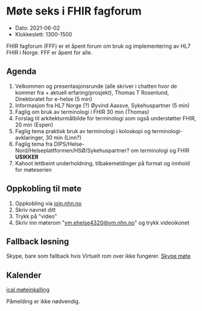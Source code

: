# Møte seks i FHIR fagforum

* Dato: 2021-06-02
* Klokkeslett: 1300-1500

FHIR fagforum (FFF) er et åpent forum om bruk og implementering av HL7 FHIR i Norge. FFF er åpent for alle.

## Agenda

1. Velkommen og presentasjonsrunde (alle skriver i chatten hvor de kommer fra + aktuell erfaring/prosjekt), Thomas T Rosenlund, Direktoratet for e-helse (5 min)
1. Informasjon fra HL7 Norge (?) Øyvind Aassve, Sykehuspartner (5 min)
1. Faglig om bruk av terminologi i FHIR 30 min (Thomas)
1. Forslag til arkitekturmålbilde for terminologi som også understøtter FHIR, 20 min (Espen)
1. Faglig tema praktisk bruk av terminologi i koloskopi og terminologi-avklaringer, 30 min (Linn?)
1. Faglig tema fra DIPS/Helse-Nord/Helseplattformen/HSØ/Sykehuspartner? om terminologi og FHIR **USIKKER**
1. Kahoot lettbeint underholdning, tilbakemeldinger på format og innhold for møteserien

## Oppkobling til møte

1. Oppkobling via [join.nhn.no](http://join.nhn.no)  
1. Skriv navnet ditt  
1. Trykk på "video"  
1. Skriv inn møterom "vm.ehelse4320@vm.nhn.no" og trykk videoikonet  

## Fallback løsning

Skype, bare som fallback hvis Virtuelt rom over ikke fungerer.
[Skype møte](https://meet.ehelse.no/thomas.tveit.rosenlund/JY6LJC2Q)

## Kalender

[ical møteinkalling](ical/FHIR%20fagforum%20%236.ics)

Påmelding er ikke nødvendig.
